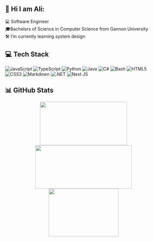 ## 💫 Hi I am Ali:
💻 Software Engineer<br>
🎓Bachelors of Science in Computer Science from Gannon University<br>
🛠️ I’m currently learning system design

## 💻 Tech Stack
![JavaScript](https://img.shields.io/badge/javascript-%23323330.svg?style=flat-square&logo=javascript&logoColor=%23F7DF1E) 
![TypeScript](https://img.shields.io/badge/typescript-%23007ACC.svg?style=flat-square&logo=typescript&logoColor=white) 
![Python](https://img.shields.io/badge/python-3670A0?style=flat-square&logo=python&logoColor=ffdd54) 
![Java](https://img.shields.io/badge/java-%23ED8B00.svg?style=flat-square&logo=openjdk&logoColor=white) 
![C#](https://img.shields.io/badge/c%23-%23239120.svg?style=flat-square&logo=csharp&logoColor=white) 
![Bash](https://img.shields.io/badge/bash-%23121011.svg?style=flat-square&logo=gnu-bash&logoColor=white) 
![HTML5](https://img.shields.io/badge/html5-%23E34F26.svg?style=flat-square&logo=html5&logoColor=white) 
![CSS3](https://img.shields.io/badge/css3-%231572B6.svg?style=flat-square&logo=css3&logoColor=white) 
![Markdown](https://img.shields.io/badge/markdown-%23000000.svg?style=flat-square&logo=markdown&logoColor=white) 
![.NET](https://img.shields.io/badge/.NET-5C2D91?style=flat-square&logo=.net&logoColor=white) 
![Next JS](https://img.shields.io/badge/Next-black?style=flat-square&logo=next.js&logoColor=white)
  


## 📊 GitHub Stats

<div align="center">

  <img src="https://github-readme-stats.vercel.app/api?username=savant35&theme=tokyonight&hide_border=false&cache_seconds=86400" width="280" height="140" />
  <img src="https://nirzak-streak-stats.vercel.app/?user=savant35&theme=tokyonight&hide_border=false&cache_seconds=86400" width="310" height="140" />
  <img src="https://github-readme-stats.vercel.app/api/top-langs/?username=savant35&theme=tokyonight&hide_border=false&layout=compact&cache_seconds=86400" width="225" height="155" />

</div>









<!--
**Savant35/savant35** is a ✨ _special_ ✨ repository because its `README.md` (this file) appears on your GitHub profile.

Here are some ideas to get you started:

- 🔭 I’m currently working on ...
- 🌱 I’m currently learning ...
- 👯 I’m looking to collaborate on ...
- 🤔 I’m looking for help with ...
- 💬 Ask me about ...
- 📫 How to reach me: ...
- 😄 Pronouns: ...
- ⚡ Fun fact: ...
-->
